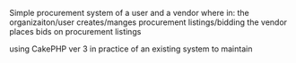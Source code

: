 Simple procurement system of a user and a vendor
where in:
the organizaiton/user creates/manges procurement listings/bidding
the vendor places bids on procurement listings

using CakePHP ver 3 in practice of an existing system to maintain
